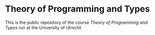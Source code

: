 # Theory of Programming and Types                                               
                                                                                
This is the public repository of the course *Theory of Programming and Types* run at the University of Utrecht.                                        


